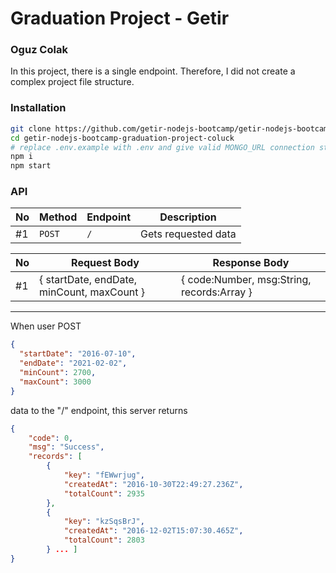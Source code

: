 # Graduation Project - Getir 
### Oguz Colak

In this project, there is a single endpoint. Therefore, I did not create a complex project file structure.

### Installation
```bash
git clone https://github.com/getir-nodejs-bootcamp/getir-nodejs-bootcamp-graduation-project-coluck.git
cd getir-nodejs-bootcamp-graduation-project-coluck
# replace .env.example with .env and give valid MONGO_URL connection string
npm i
npm start
```

### API

| No  | Method | Endpoint | Description         |
| --- | ------ | -------- | ------------------- |
| #1  | `POST` | `/`      | Gets requested data |

| No  | Request Body                               | Response Body                              |
| --- | ------------------------------------------ | ------------------------------------------ |
| #1  | { startDate, endDate, minCount, maxCount } | { code:Number, msg:String, records:Array } |


-------------------------------------------
When user POST
```json
{
  "startDate": "2016-07-10",
  "endDate": "2021-02-02",
  "minCount": 2700,
  "maxCount": 3000
}
```
data to the "/" endpoint, this server returns
```json
{
    "code": 0,
    "msg": "Success",
    "records": [
        {
            "key": "fEWwrjug",
            "createdAt": "2016-10-30T22:49:27.236Z",
            "totalCount": 2935
        },
        {
            "key": "kzSqsBrJ",
            "createdAt": "2016-12-02T15:07:30.465Z",
            "totalCount": 2803
        } ... ]
}
```
